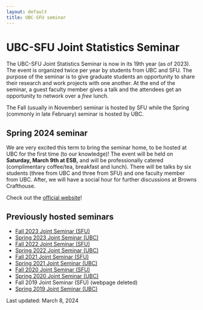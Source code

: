 ```yaml
---
layout: default
title: UBC-SFU seminar
---
```


# UBC-SFU Joint Statistics Seminar

The UBC-SFU Joint Statistics Seminar is now in its 19th year (as of 2023).
The event is organized twice per year by students from UBC and SFU.
The purpose of the seminar is to give graduate students
an opportunity to share their research and work projects with one another.
At the end of the seminar, a guest faculty member gives a talk and
the attendees get an opportunity to network over a *free* lunch.

The Fall (usually in November) seminar is hosted by SFU
while the Spring (commonly in late February) seminar is hosted by UBC.

## Spring 2024 seminar

We are very excited this term to bring the seminar home, 
to be hosted at UBC for the first time (to our knowledge)! 
The event will be held on **Saturday, March 9th at ESB,** 
and will be professionally catered (complimentary coffee/tea, breakfast and lunch). 
There will be talks by six students (three from UBC and three from SFU) and one faculty member from UBC. 
After, we will have a social hour for further discussions at Browns Crafthouse.

Check out the [official website](https://ubc-sfu-seminar.github.io/2024)!

## Previously hosted seminars
- [Fall 2023 Joint Seminar (SFU)](https://www.sfu.ca/~rda88/JointSeminar2023/)
- [Spring 2023 Joint Seminar (UBC)](https://ubc-sfu-seminar.github.io/2023)
- [Fall 2022 Joint Seminar (SFU)](http://www.sfu.ca/~rennyd/JointSeminar2022/)
- [Spring 2022 Joint Seminar (UBC)](https://ubc-sfu-joint-stat-seminar-spring-2022.github.io/)
- [Fall 2021 Joint Seminar (SFU)](https://www.sfu.ca/~rennyd/JointSeminar2021/)
- [Spring 2021 Joint Seminar (UBC)](https://www.stat.ubc.ca/~kenny.chiu/jointseminar/spring2021/)
- [Fall 2020 Joint Seminar (SFU)](http://www.sfu.ca/~nsurjano/JointSeminar/)
- [Spring 2020 Joint Seminar (UBC)](https://chiukenny.github.io/jointseminar-2019w2/)
- Fall 2019 Joint Seminar (SFU) (webpage deleted)
- [Spring 2019 Joint Seminar (UBC)](https://www.stat.ubc.ca/~qiong.zhang/misc/JointSeminar2018.html)

Last updated: March 8, 2024 
